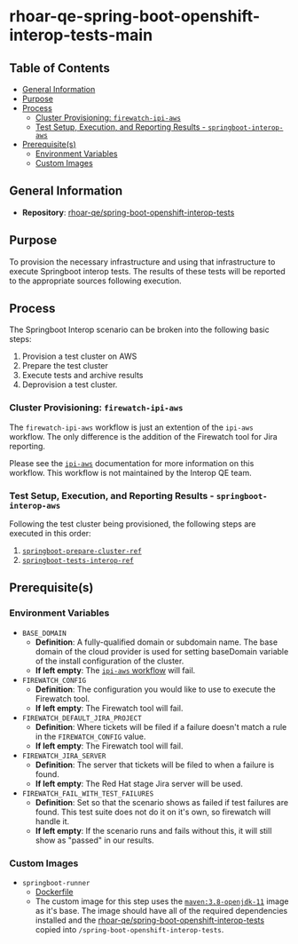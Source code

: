 # rhoar-qe-spring-boot-openshift-interop-tests-main<!-- omit from toc -->

## Table of Contents<!-- omit from toc -->
- [General Information](#general-information)
- [Purpose](#purpose)
- [Process](#process)
  - [Cluster Provisioning: `firewatch-ipi-aws`](#cluster-provisioning-firewatch-ipi-aws)
  - [Test Setup, Execution, and Reporting Results - `springboot-interop-aws`](#test-setup-execution-and-reporting-results---springboot-interop-aws)
- [Prerequisite(s)](#prerequisites)
  - [Environment Variables](#environment-variables)
  - [Custom Images](#custom-images)

## General Information

- **Repository**: [rhoar-qe/spring-boot-openshift-interop-tests](https://github.com/rhoar-qe/spring-boot-openshift-interop-tests)

## Purpose

To provision the necessary infrastructure and using that infrastructure to execute Springboot interop tests. The results of these tests will be reported to the appropriate sources following execution.

## Process

The Springboot Interop scenario can be broken into the following basic steps:

1. Provision a test cluster on AWS
2. Prepare the test cluster
3. Execute tests and archive results
4. Deprovision a test cluster.

### Cluster Provisioning: `firewatch-ipi-aws`

The `firewatch-ipi-aws` workflow is just an extention of the `ipi-aws` workflow. The only difference is the addition of the Firewatch tool for Jira reporting.

Please see the [`ipi-aws`](https://steps.ci.openshift.org/workflow/ipi-aws) documentation for more information on this workflow. This workflow is not maintained by the Interop QE team.

### Test Setup, Execution, and Reporting Results - `springboot-interop-aws`

Following the test cluster being provisioned, the following steps are executed in this order:

1. [`springboot-prepare-cluster-ref`](../../../step-registry/springboot/prepare-cluster/README.md)
2. [`springboot-tests-interop-ref`](../../../step-registry/springboot/tests/interop/README.md)

## Prerequisite(s)

### Environment Variables

- `BASE_DOMAIN`
  - **Definition**: A fully-qualified domain or subdomain name. The base domain of the cloud provider is used for setting baseDomain variable of the install configuration of the cluster.
  - **If left empty**: The [`ipi-aws` workflow](../../../step-registry/ipi/aws/ipi-aws-workflow.yaml) will fail.
- `FIREWATCH_CONFIG`
  - **Definition**: The configuration you would like to use to execute the Firewatch tool.
  - **If left empty**: The Firewatch tool will fail.
- `FIREWATCH_DEFAULT_JIRA_PROJECT`
  - **Definition**: Where tickets will be filed if a failure doesn't match a rule in the `FIREWATCH_CONFIG` value.
  - **If left empty**: The Firewatch tool will fail.
- `FIREWATCH_JIRA_SERVER`
  - **Definition**: The server that tickets will be filed to when a failure is found.
  - **If left empty**: The Red Hat stage Jira server will be used.
- `FIREWATCH_FAIL_WITH_TEST_FAILURES`
  - **Definition**: Set so that the scenario shows as failed if test failures are found. This test suite does not do it on it's own, so firewatch will handle it.
  - **If left empty**: If the scenario runs and fails without this, it will still show as "passed" in our results.

### Custom Images

- `springboot-runner`
  - [Dockerfile](https://github.com/rhoar-qe/spring-boot-openshift-interop-tests/blob/main/Dockerfile)
  - The custom image for this step uses the [`maven:3.8-openjdk-11`](https://hub.docker.com/layers/library/maven/3.8-openjdk-11/images/sha256-37a94a4fe3b52627748d66c095d013a17d67478bc0594236eca55c8aef33ddaa?context=explore) image as it's base. The image should have all of the required dependencies installed and the [rhoar-qe/spring-boot-openshift-interop-tests](https://github.com/rhoar-qe/spring-boot-openshift-interop-tests) copied into `/spring-boot-openshift-interop-tests`.

